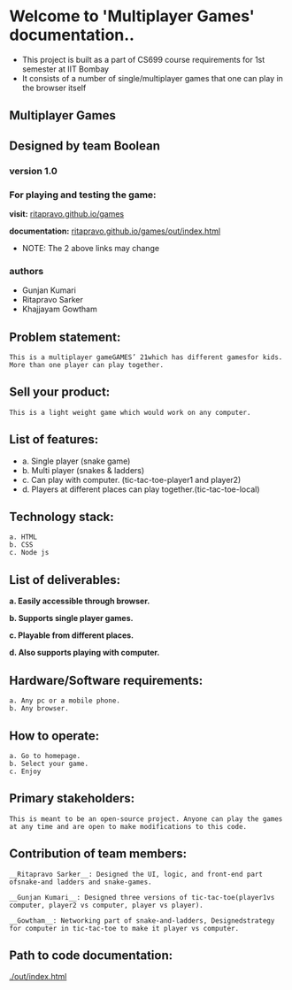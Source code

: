 # Welcome to 'Multiplayer Games' documentation..
 * This project is built as a part of CS699 course requirements for 1st semester at IIT Bombay
 * It consists of a number of single/multiplayer games that one can play in the browser itself
 
 ## Multiplayer Games
 ## Designed by team Boolean
 ### version 1.0
 ### For playing and testing the game:

**visit:** <a href="https://ritapravo.github.io/games" target="_blank">ritapravo.github.io/games</a>

**documentation:** <a href="https://ritapravo.github.io/games/out/index.html" target="_blank">ritapravo.github.io/games/out/index.html</a>
* NOTE: The 2 above links may change


 ### authors 
 * Gunjan Kumari 
 * Ritapravo Sarker 
 * Khajjayam Gowtham

## Problem statement:
    This is a multiplayer gameGAMES’ 21which has different gamesfor kids.  More than one player can play together.

## Sell your product:
    This is a light weight game which would work on any computer.

## List of features:
*    a. Single player (snake game)
*    b. Multi player (snakes & ladders)
*    c. Can play with computer. (tic-tac-toe-player1 and player2)
*    d. Players at different places can play together.(tic-tac-toe-local)

## Technology stack:
    a. HTML
    b. CSS
    c. Node js

## List of deliverables:
    
**a. Easily accessible through browser.**

**b. Supports single player games.**

**c. Playable from different places.**

**d. Also supports playing with computer.**

## Hardware/Software requirements:
    a. Any pc or a mobile phone.
    b. Any browser.

## How to operate:
    a. Go to homepage.
    b. Select your game.
    c. Enjoy

## Primary stakeholders:
    This is meant to be an open-source project. Anyone can play the games at any time and are open to make modifications to this code.

## Contribution of team members:
    __Ritapravo Sarker__: Designed the UI, logic, and front-end part ofsnake-and ladders and snake-games.

    __Gunjan Kumari__: Designed three versions of tic-tac-toe(player1vs computer, player2 vs computer, player vs player).

    __Gowtham__: Networking part of snake-and-ladders, Designedstrategy for computer in tic-tac-toe to make it player vs computer.

## Path to code documentation:
<a href="./out/index.html" target="_blank">./out/index.html</a>



